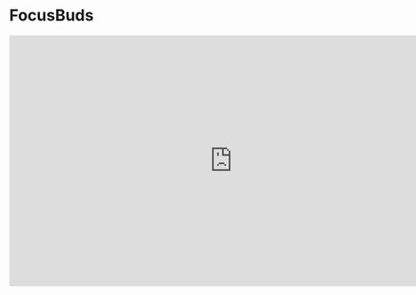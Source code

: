 # FocusBuds

<iframe style="border: 1px solid rgba(0, 0, 0, 0.1);" width="800" height="450" src="https://www.figma.com/embed?embed_host=share&url=https%3A%2F%2Fwww.figma.com%2Ffile%2FVPwazFDDf1OHCLXjXJbdMu%2FLEAP-Pathfinder-3-Design%253A-FocusBuds%3Fnode-id%3D0%253A1" allowfullscreen></iframe>

